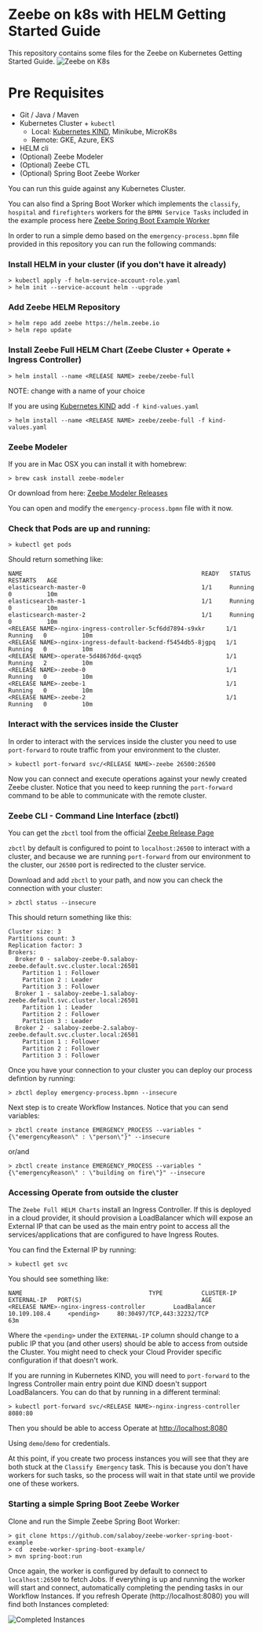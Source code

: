 # Zeebe on k8s with HELM Getting Started Guide
This repository contains some files for the Zeebe on Kubernetes Getting Started Guide. 
![Zeebe on K8s](imgs/zeebe-on-k8s.png)

# Pre Requisites
- Git / Java / Maven
- Kubernetes Cluster + `kubectl`
  - Local: [Kubernetes KIND](https://github.com/kubernetes-sigs/kind), Minikube, MicroK8s
  - Remote: GKE, Azure, EKS
- HELM cli 
- (Optional) Zeebe Modeler
- (Optional) Zeebe CTL
- (Optional) Spring Boot Zeebe Worker

You can run this guide against any Kubernetes Cluster. 

You can also find a Spring Boot Worker which implements the `classify`, `hospital` and `firefighters` workers for the `BPMN Service Tasks` included in the example process here [Zeebe Spring Boot Example Worker](https://github.com/salaboy/zeebe-worker-spring-boot-example)


In order to run a simple demo based on the `emergency-process.bpmn` file provided in this repository you can run the following commands:

### Install HELM in your cluster (if you don't have it already)
```
> kubectl apply -f helm-service-account-role.yaml
> helm init --service-account helm --upgrade 
```

### Add Zeebe HELM Repository
```
> helm repo add zeebe https://helm.zeebe.io
> helm repo update
```

### Install Zeebe Full HELM Chart (Zeebe Cluster + Operate + Ingress Controller)
```
> helm install --name <RELEASE NAME> zeebe/zeebe-full
```

NOTE: change <RELEASE NAME> with a name of your choice

If you are using [Kubernetes KIND](https://github.com/kubernetes-sigs/kind) add `-f kind-values.yaml`
```
> helm install --name <RELEASE NAME> zeebe/zeebe-full -f kind-values.yaml
```

### Zeebe Modeler
If you are in Mac OSX you can install it with homebrew:
```
> brew cask install zeebe-modeler
```

Or download from here: [Zeebe Modeler Releases](https://github.com/zeebe-io/zeebe-modeler/releases)

You can open and modify the `emergency-process.bpmn` file with it now. 

### Check that Pods are up and running: 
```
> kubectl get pods
```

Should return something like: 
```
NAME                                                   READY   STATUS    RESTARTS   AGE
elasticsearch-master-0                                 1/1     Running   0          10m
elasticsearch-master-1                                 1/1     Running   0          10m
elasticsearch-master-2                                 1/1     Running   0          10m
<RELEASE NAME>-nginx-ingress-controller-5cf6dd7894-s9xkr      1/1     Running   0          10m
<RELEASE NAME>-nginx-ingress-default-backend-f5454db5-8jgpq   1/1     Running   0          10m
<RELEASE NAME>-operate-5d4867d6d-qxqq5                        1/1     Running   2          10m
<RELEASE NAME>-zeebe-0                                        1/1     Running   0          10m
<RELEASE NAME>-zeebe-1                                        1/1     Running   0          10m
<RELEASE NAME>-zeebe-2                                        1/1     Running   0          10m
```

### Interact with the services inside the Cluster
In order to interact with the services inside the cluster you need to use `port-forward` to route traffic from your environment to the cluster. 
```
> kubectl port-forward svc/<RELEASE NAME>-zeebe 26500:26500
```

Now you can connect and execute operations against your newly created Zeebe cluster. 
Notice that you need to keep running the `port-forward` command to be able to communicate with the remote cluster.

### Zeebe CLI - Command Line Interface (zbctl)
You can get the `zbctl` tool from the official [Zeebe Release Page](https://github.com/zeebe-io/zeebe/releases) 

`zbctl` by default is configured to point to `localhost:26500` to interact with a cluster, and because we are running `port-forward` from our environment to the cluster, our `26500` port is redirected to the cluster service. 

Download and add `zbctl` to your path, and now you can check the connection with your cluster:
```
> zbctl status --insecure
```

This should return something like this: 
```
Cluster size: 3
Partitions count: 3
Replication factor: 3
Brokers:
  Broker 0 - salaboy-zeebe-0.salaboy-zeebe.default.svc.cluster.local:26501
    Partition 1 : Follower
    Partition 2 : Leader
    Partition 3 : Follower
  Broker 1 - salaboy-zeebe-1.salaboy-zeebe.default.svc.cluster.local:26501
    Partition 1 : Leader
    Partition 2 : Follower
    Partition 3 : Leader
  Broker 2 - salaboy-zeebe-2.salaboy-zeebe.default.svc.cluster.local:26501
    Partition 1 : Follower
    Partition 2 : Follower
    Partition 3 : Follower
```

Once you have your connection to your cluster you can deploy our process defintion by running: 
```
> zbctl deploy emergency-process.bpmn --insecure
```

Next step is to create Workflow Instances. Notice that you can send variables: 
```
> zbctl create instance EMERGENCY_PROCESS --variables "{\"emergencyReason\" : \"person\"}" --insecure
```

or/and
```
> zbctl create instance EMERGENCY_PROCESS --variables "{\"emergencyReason\" : \"building on fire\"}" --insecure
```

### Accessing Operate from outside the cluster
The `Zeebe Full HELM Charts` install an Ingress Controller. If this is deployed in a cloud provider, it should provision a LoadBalancer which will expose an External IP that can be used as the main entry point to access all the services/applications that are configured to have Ingress Routes. 

You can find the External IP by running: 
```
> kubectl get svc
```

You should see something like: 
```
NAME                                    TYPE           CLUSTER-IP       EXTERNAL-IP   PORT(S)                                  AGE
<RELEASE NAME>-nginx-ingress-controller        LoadBalancer   10.109.108.4     <pending>     80:30497/TCP,443:32232/TCP               63m
```

Where the `<pending>` under the `EXTERNAL-IP` column should change to a public IP that you (and other users) should be able to access from outside the Cluster. You might need to check your Cloud Provider specific configuration if that doesn't work. 

If you are running in Kubernetes KIND, you will need to `port-forward` to the Ingress Controller main entry point due KIND doesn't support LoadBalancers. You can do that by running in a different terminal:
```
> kubectl port-forward svc/<RELEASE NAME>-nginx-ingress-controller 8080:80
```

Then you should be able to access Operate at [http://localhost:8080](http://localhost:8080/)

Using `demo`/`demo` for credentials. 

At this point, if you create two process instances you will see that they are both stuck at the `Classify Emergency` task. This is because you don't have workers for such tasks, so the process will wait in that state until we provide one of these workers. 

### Starting a simple Spring Boot Zeebe Worker

Clone and run the Simple Zeebe Spring Boot Worker:
```
> git clone https://github.com/salaboy/zeebe-worker-spring-boot-example
> cd  zeebe-worker-spring-boot-example/
> mvn spring-boot:run
```


Once again, the worker is configured by default to connect to `localhost:26500` to fetch Jobs. If everything is up and running the worker will start and connect, automatically completing the pending tasks in our Workflow Instances. 
If you refresh Operate (http://localhost:8080) you will find both Instances completed:

![Completed Instances](imgs/completed.png)
